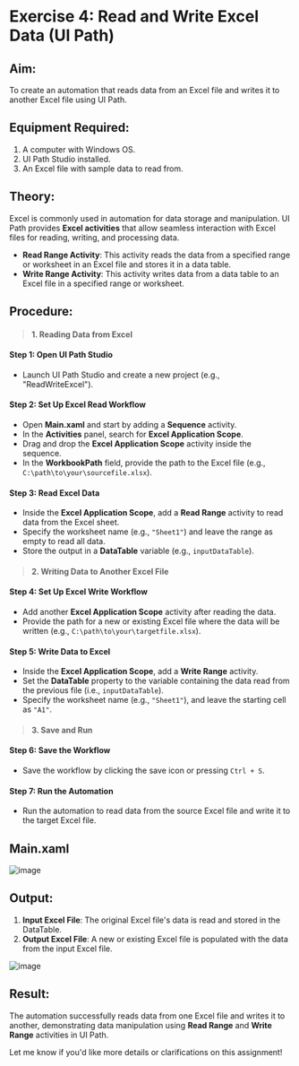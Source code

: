 # Exercise 4: Read and Write Excel Data (UI Path)



## Aim:
To create an automation that reads data from an Excel file and writes it to another Excel file using UI Path.



## Equipment Required:
1. A computer with Windows OS.
2. UI Path Studio installed.
3. An Excel file with sample data to read from.



## Theory:
Excel is commonly used in automation for data storage and manipulation. UI Path provides **Excel activities** that allow seamless interaction with Excel files for reading, writing, and processing data. 

- **Read Range Activity**: This activity reads the data from a specified range or worksheet in an Excel file and stores it in a data table.
- **Write Range Activity**: This activity writes data from a data table to an Excel file in a specified range or worksheet.



## Procedure:

>#### 1. **Reading Data from Excel**
#### Step 1: Open UI Path Studio
- Launch UI Path Studio and create a new project (e.g., "ReadWriteExcel").

#### Step 2: Set Up Excel Read Workflow
- Open **Main.xaml** and start by adding a **Sequence** activity.
- In the **Activities** panel, search for **Excel Application Scope**.
- Drag and drop the **Excel Application Scope** activity inside the sequence. 
- In the **WorkbookPath** field, provide the path to the Excel file (e.g., `C:\path\to\your\sourcefile.xlsx`).

#### Step 3: Read Excel Data
- Inside the **Excel Application Scope**, add a **Read Range** activity to read data from the Excel sheet.
- Specify the worksheet name (e.g., `"Sheet1"`) and leave the range as empty to read all data.
- Store the output in a **DataTable** variable (e.g., `inputDataTable`).



>#### 2. **Writing Data to Another Excel File**
#### Step 4: Set Up Excel Write Workflow
- Add another **Excel Application Scope** activity after reading the data.
- Provide the path for a new or existing Excel file where the data will be written (e.g., `C:\path\to\your\targetfile.xlsx`).

#### Step 5: Write Data to Excel
- Inside the **Excel Application Scope**, add a **Write Range** activity.
- Set the **DataTable** property to the variable containing the data read from the previous file (i.e., `inputDataTable`).
- Specify the worksheet name (e.g., `"Sheet1"`), and leave the starting cell as `"A1"`.



>#### 3. **Save and Run**
#### Step 6: Save the Workflow
- Save the workflow by clicking the save icon or pressing `Ctrl + S`.

#### Step 7: Run the Automation
- Run the automation to read data from the source Excel file and write it to the target Excel file.


## Main.xaml

![image](https://github.com/user-attachments/assets/cab349d8-b9bd-4043-b391-bbc108eaef07)



## Output:
1. **Input Excel File**: The original Excel file's data is read and stored in the DataTable.
2. **Output Excel File**: A new or existing Excel file is populated with the data from the input Excel file.

![image](https://github.com/user-attachments/assets/9ded23b7-26fd-419b-8a8d-d9b23cd541d8)


## Result:
The automation successfully reads data from one Excel file and writes it to another, demonstrating data manipulation using **Read Range** and **Write Range** activities in UI Path.



Let me know if you'd like more details or clarifications on this assignment!
